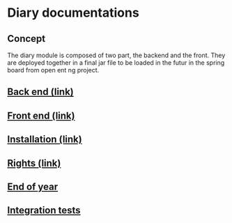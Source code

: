 # Diary documentations

## Concept
The diary module is composed of two part, the backend and the front. They are deployed together in a final jar file to be loaded in the futur in the spring board from open ent ng project.

## [Back end (link)](./docs/front.md)
## [Front end (link)](./docs/backend.md)
## [Installation (link)](./docs/installation.md)
## [Rights (link)](./docs/rights.md)
## [End of year](./docs/endofyear.md)
## [Integration tests](../test/readme.md)
